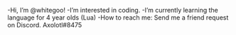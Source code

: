 -Hi, I’m @whitegoo!
-I’m interested in coding.
-I’m currently learning the language for 4 year olds (Lua)
-How to reach me:
Send me a friend request on Discord. Axolotl#8475
